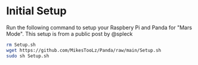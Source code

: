 # Initial Setup
Run the following command to setup your Raspbery Pi and Panda for "Mars Mode". This setup is from a public post by @spleck
```bash
rm Setup.sh
wget https://github.com/MikesTooLz/Panda/raw/main/Setup.sh
sudo sh Setup.sh

```
